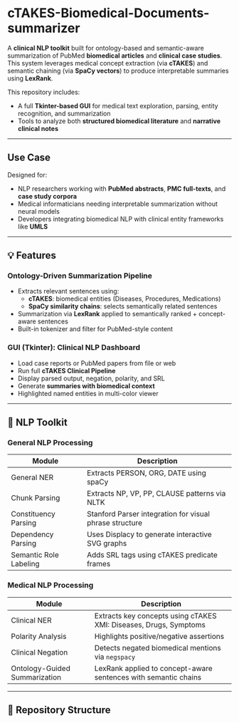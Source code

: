 # cTAKES-Biomedical-Documents-summarizer

A **clinical NLP toolkit** built for ontology-based and semantic-aware summarization of PubMed **biomedical articles** and **clinical case studies**. This system leverages medical concept extraction (via **cTAKES**) and semantic chaining (via **SpaCy vectors**) to produce interpretable summaries using **LexRank**.

This repository includes:
- A full **Tkinter-based GUI** for medical text exploration, parsing, entity recognition, and summarization
- Tools to analyze both **structured biomedical literature** and **narrative clinical notes**

---

##  Use Case

Designed for:
- NLP researchers working with **PubMed abstracts**, **PMC full-texts**, and **case study corpora**
- Medical informaticians needing interpretable summarization without neural models
- Developers integrating biomedical NLP with clinical entity frameworks like **UMLS**

---

## 💡 Features

###  Ontology-Driven Summarization Pipeline
- Extracts relevant sentences using:
  - **cTAKES**: biomedical entities (Diseases, Procedures, Medications)
  - **SpaCy similarity chains**: selects semantically related sentences
- Summarization via **LexRank** applied to semantically ranked + concept-aware sentences
- Built-in tokenizer and filter for PubMed-style content

###  GUI (Tkinter): Clinical NLP Dashboard
- Load case reports or PubMed papers from file or web
- Run full **cTAKES Clinical Pipeline**
- Display parsed output, negation, polarity, and SRL
- Generate **summaries with biomedical context**
- Highlighted named entities in multi-color viewer

---

## 🧰 NLP Toolkit

###  General NLP Processing

| Module | Description |
|--------|-------------|
| General NER | Extracts PERSON, ORG, DATE using spaCy |
| Chunk Parsing | Extracts NP, VP, PP, CLAUSE patterns via NLTK |
| Constituency Parsing | Stanford Parser integration for visual phrase structure |
| Dependency Parsing | Uses Displacy to generate interactive SVG graphs |
| Semantic Role Labeling | Adds SRL tags using cTAKES predicate frames |

###  Medical NLP Processing

| Module | Description |
|--------|-------------|
| Clinical NER | Extracts key concepts using cTAKES XMI: Diseases, Drugs, Symptoms |
| Polarity Analysis | Highlights positive/negative assertions |
| Clinical Negation | Detects negated biomedical mentions via `negspacy` |
| Ontology-Guided Summarization | LexRank applied to concept-aware sentences with semantic chains |

---

## 📁 Repository Structure

